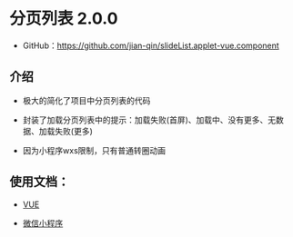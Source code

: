 # 分页列表 2.0.0

+ GitHub：<https://github.com/jian-qin/slideList.applet-vue.component>

## 介绍

+ 极大的简化了项目中分页列表的代码

+ 封装了加载分页列表中的提示：加载失败(首屏)、加载中、没有更多、无数据、加载失败(更多)

+ 因为小程序wxs限制，只有普通转圈动画

## 使用文档：

+ [VUE](vue/README.md)

+ [微信小程序](applet/slide-lists/README.md)